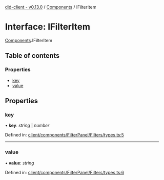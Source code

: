 [did-client - v0.13.0](../README.md) / [Components](../modules/components.md) / IFilterItem

# Interface: IFilterItem

[Components](../modules/components.md).IFilterItem

## Table of contents

### Properties

- [key](components.ifilteritem.md#key)
- [value](components.ifilteritem.md#value)

## Properties

### key

• **key**: *string* \| *number*

Defined in: [client/components/FilterPanel/Filters/types.ts:5](https://github.com/Puzzlepart/did/blob/dev/client/components/FilterPanel/Filters/types.ts#L5)

___

### value

• **value**: *string*

Defined in: [client/components/FilterPanel/Filters/types.ts:6](https://github.com/Puzzlepart/did/blob/dev/client/components/FilterPanel/Filters/types.ts#L6)
